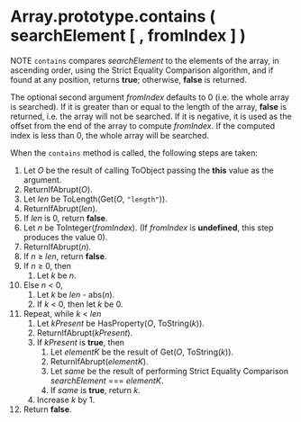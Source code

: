 # Array.prototype.contains ( searchElement [ , fromIndex ] )

NOTE `contains` compares _searchElement_ to the elements of the array, in ascending order, using the Strict Equality Comparison algorithm, and if found at any position, returns **true**; otherwise, **false** is returned.

The optional second argument _fromIndex_ defaults to 0 (i.e. the whole array is searched). If it is greater than or equal to the length of the array, **false** is returned, i.e. the array will not be searched. If it is negative, it is used as the offset from the end of the array to compute _fromIndex_. If the computed index is less than 0, the whole array will be searched.

When the `contains` method is called, the following steps are taken:

1. Let _O_ be the result of calling ToObject passing the **this** value as the argument.
1. ReturnIfAbrupt(_O_).
1. Let _len_ be ToLength(Get(_O_, `"length"`)).
1. ReturnIfAbrupt(_len_).
1. If _len_ is 0, return **false**.
1. Let _n_ be ToInteger(_fromIndex_). (If _fromIndex_ is **undefined**, this step produces the value 0).
1. ReturnIfAbrupt(_n_).
1. If _n_ ≥ _len_, return **false**.
1. If _n_ ≥ 0, then
    1. Let _k_ be _n_.
1. Else _n_ < 0,
    1. Let _k_ be _len_ - abs(_n_).
    1. If _k_ < 0, then let _k_ be 0.
1. Repeat, while _k_ < _len_
    1. Let _kPresent_ be HasProperty(_O_, ToString(_k_)).
    1. ReturnIfAbrupt(_kPresent_).
    1. If _kPresent_ is **true**, then
        1. Let _elementK_ be the result of Get(_O_, ToString(_k_)).
        1. ReturnIfAbrupt(_elementK_).
        1. Let _same_ be the result of performing Strict Equality Comparison _searchElement_ === _elementK_.
        1. If _same_ is **true**, return _k_.
    1. Increase _k_ by 1.
1. Return **false**.
